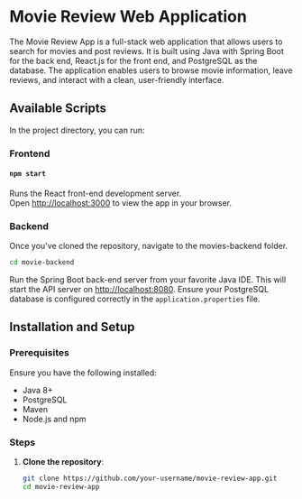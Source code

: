 # Movie Review Web Application

The Movie Review App is a full-stack web application that allows users to search for movies and post reviews. It is built using Java with Spring Boot for the back end, React.js for the front end, and PostgreSQL as the database. The application enables users to browse movie information, leave reviews, and interact with a clean, user-friendly interface.

## Available Scripts

In the project directory, you can run:

### Frontend

#### `npm start`

Runs the React front-end development server.  
Open [http://localhost:3000](http://localhost:3000) to view the app in your browser.

### Backend
Once you've cloned the repository, navigate to the movies-backend folder.

   ```bash
   cd movie-backend
   ```

Run the Spring Boot back-end server from your favorite Java IDE. This will start the API server on [http://localhost:8080](http://localhost:8080). Ensure your PostgreSQL database is configured correctly in the `application.properties` file.

## Installation and Setup

### Prerequisites

Ensure you have the following installed:

- Java 8+  
- PostgreSQL  
- Maven  
- Node.js and npm  

### Steps

1. **Clone the repository**:

   ```bash
   git clone https://github.com/your-username/movie-review-app.git
   cd movie-review-app

   
